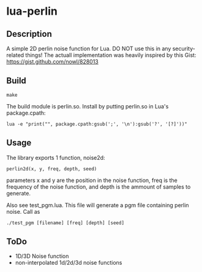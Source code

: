 lua-perlin
==========

Description
-----------
A simple 2D perlin noise function for Lua.
DO NOT use this in any security-related things!
The actuall implementation was heavily inspired by this Gist: https://gist.github.com/nowl/828013


Build
-----

    make

The build module is perlin.so.
Install by putting perlin.so in Lua's package.cpath:

    lua -e "print("", package.cpath:gsub(';', '\n'):gsub('?', '[?]'))"



Usage
-----
The library exports 1 function, noise2d:

    perlin2d(x, y, freq, depth, seed)

parameters x and y are the position in the noise function,
freq is the frequency of the noise function, and
depth is the ammount of samples to generate.

Also see test_pgm.lua. This file will generate a pgm file
containing perlin noise. Call as

    ./test_pgm [filename] [freq] [depth] [seed]



ToDo
----

 * 1D/3D Noise function
 * non-interpolated 1d/2d/3d noise functions
